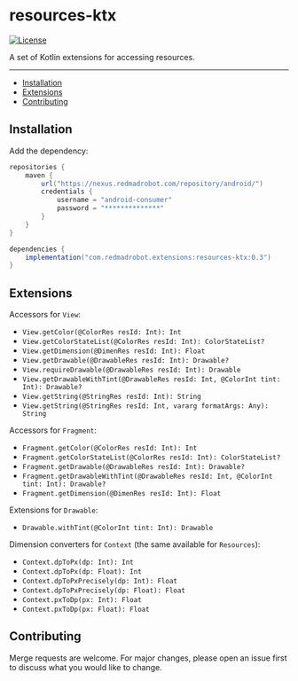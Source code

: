 # resources-ktx <GitLab path="android-research/knowledge/tree/master/libs/extensions/resources-ktx"/>
[![License](https://img.shields.io/badge/license-MIT-green)][license]

A set of Kotlin extensions for accessing resources.

---
<!-- START doctoc generated TOC please keep comment here to allow auto update -->
<!-- DON'T EDIT THIS SECTION, INSTEAD RE-RUN doctoc TO UPDATE -->


- [Installation](#installation)
- [Extensions](#extensions)
- [Contributing](#contributing)

<!-- END doctoc generated TOC please keep comment here to allow auto update -->

## Installation

Add the dependency:
```groovy
repositories {
    maven {
        url("https://nexus.redmadrobot.com/repository/android/")
        credentials {
            username = "android-consumer"
            password = "**************"
        }
    }
}

dependencies {
    implementation("com.redmadrobot.extensions:resources-ktx:0.3")
}
```

## Extensions

Accessors for `View`:
- `View.getColor(@ColorRes resId: Int): Int`
- `View.getColorStateList(@ColorRes resId: Int): ColorStateList?`
- `View.getDimension(@DimenRes resId: Int): Float`
- `View.getDrawable(@DrawableRes resId: Int): Drawable?`
- `View.requireDrawable(@DrawableRes resId: Int): Drawable`
- `View.getDrawableWithTint(@DrawableRes resId: Int, @ColorInt tint: Int): Drawable?`
- `View.getString(@StringRes resId: Int): String`
- `View.getString(@StringRes resId: Int, vararg formatArgs: Any): String`

Accessors for `Fragment`:
- `Fragment.getColor(@ColorRes resId: Int): Int`
- `Fragment.getColorStateList(@ColorRes resId: Int): ColorStateList?`
- `Fragment.getDrawable(@DrawableRes resId: Int): Drawable?`
- `Fragment.getDrawableWithTint(@DrawableRes resId: Int, @ColorInt tint: Int): Drawable?`
- `Fragment.getDimension(@DimenRes resId: Int): Float`

Extensions for `Drawable`:
- `Drawable.withTint(@ColorInt tint: Int): Drawable`

Dimension converters for `Context` (the same available for `Resources`):
- `Context.dpToPx(dp: Int): Int`
- `Context.dpToPx(dp: Float): Int`
- `Context.dpToPxPrecisely(dp: Int): Float`
- `Context.dpToPxPrecisely(dp: Float): Float`
- `Context.pxToDp(px: Int): Float`
- `Context.pxToDp(px: Float): Float`

## Contributing

Merge requests are welcome.
For major changes, please open an issue first to discuss what you would like to change.

[license]: https://git.redmadrobot.com/android-research/knowledge/blob/master/LICENSE
